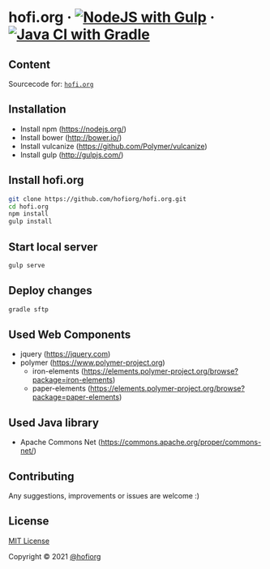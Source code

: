 # hofi.org &middot; [![NodeJS with Gulp](https://github.com/hofiorg/hofi.org/actions/workflows/npm-gulp.yml/badge.svg)](https://github.com/hofiorg/hofi.org/actions/workflows/npm-gulp.yml) &middot; [![Java CI with Gradle](https://github.com/hofiorg/hofi.org/actions/workflows/gradle.yml/badge.svg)](https://github.com/hofiorg/hofi.org/actions/workflows/gradle.yml)

## Content

Sourcecode for:
<code>[hofi.org](http://www.hofi.org)</code><br/>

## Installation

- Install npm (https://nodejs.org/)
- Install bower (http://bower.io/)
- Install vulcanize (https://github.com/Polymer/vulcanize)
- Install gulp (http://gulpjs.com/)

## Install hofi.org

```sh
git clone https://github.com/hofiorg/hofi.org.git
cd hofi.org
npm install
gulp install
```

## Start local server

```sh
gulp serve
```

## Deploy changes

```sh
gradle sftp
```

## Used Web Components

* jquery (https://jquery.com)
* polymer (https://www.polymer-project.org)
    * iron-elements (https://elements.polymer-project.org/browse?package=iron-elements)
    * paper-elements (https://elements.polymer-project.org/browse?package=paper-elements)

## Used Java library

* Apache Commons Net (https://commons.apache.org/proper/commons-net/)

## Contributing
Any suggestions, improvements or issues are welcome :)

## License
[MIT License](http://opensource.org/licenses/MIT)

Copyright &copy; 2021 [@hofiorg](https://github.com/hofiorg)
